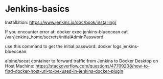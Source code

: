 # Jenkins-basics
Installation:
https://www.jenkins.io/doc/book/installing/


If you encounter error at:
docker exec jenkins-blueocean cat /var/jenkins_home/secrets/initialAdminPassword

use this command to get the initial password:
docker logs jenkins-blueocean

alpine/socat container to forward traffic from Jenkins to Docker Desktop on Host Machine:
https://stackoverflow.com/questions/47709208/how-to-find-docker-host-uri-to-be-used-in-jenkins-docker-plugin
